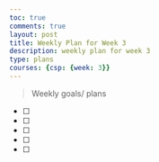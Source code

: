 ```yaml
---
toc: true
comments: true
layout: post
title: Weekly Plan for Week 3
description: weekly plan for week 3
type: plans
courses: {csp: {week: 3}}
---
```



> Weekly goals/ plans
- [ ] 
- [ ] 
- [ ] 
- [ ] 
- [ ] 